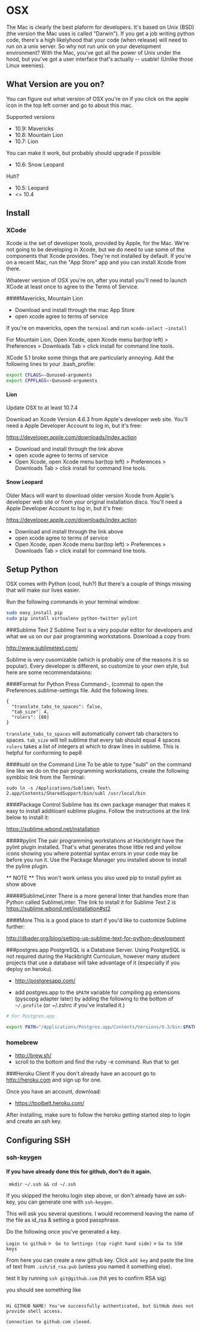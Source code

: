 # OSX

The Mac is clearly the best plaform for developers.  It's based on Unix (BSD) (the version the Mac uses is called "Darwin").  If you get a job writing python code, there's a high likelyhood that your code (when release) will need to run on a unix server.  So why not run unix on your development environment?  With the Mac, you've got all the power of Unix under the hood, but you've got a user interface that's actually -- usable! (Unlike those Linux weenies).

## What Version are you on?
You can figure out what version of OSX you're on if you click on the apple icon in the top left corner and go to about this mac.


Supported versions
- 10.9: Mavericks
- 10.8: Mountain Lion
- 10.7: Lion 

You can make it work, but probably should upgrade if possible
- 10.6: Snow Leopard

Huh?
- 10.5: Leopard
- <= 10.4

## Install

### XCode
Xcode is the set of developer tools, provided by Apple, for the Mac.  We're not going to be developing in Xcode, but we do need to use some of the components that Xcode provides.  They're not installed by default.  If you're on a recent Mac, run the "App Store" app and you can install Xcode from there.

Whatever version of OSX you're on, after you install you'll need to launch XCode at least once to agree to the Terms of Service.



####Mavericks, Mountain Lion

- Download and install through the mac App Store
- open xcode agree to terms of service

If you're on mavericks, open the `terminal` and run `xcode-select —install`

For Mountain Lion, Open Xcode, open Xcode menu bar(top left) > Preferences > Downloads Tab > click install for command line tools.

XCode 5.1 broke some things that are particularly annoying. Add the following lines to your .bash_profile:
````bash
export CFLAGS=-Qunused-arguments
export CPPFLAGS=-Qunused-arguments
````

#### Lion

Update OSX to at least 10.7.4

Download an Xcode Version 4.6.3 from Apple's developer web site.  You'll need a Apple Developer Account to log in, but it's free:

https://developer.apple.com/downloads/index.action

- Download and install through the link above
- open xcode agree to terms of service
- Open Xcode, open Xcode menu bar(top left) > Preferences > Downloads Tab > click install for command line tools.

#### Snow Leopard

Older Macs will want to download older version Xcode from Apple's developer web site or from your original installation discs.  You'll need a Apple Developer Account to log in, but it's free:

https://developer.apple.com/downloads/index.action

- Download and install through the link above
- open xcode agree to terms of service
- Open Xcode, open Xcode menu bar(top left) > Preferences > Downloads Tab > click install for command line tools.


## Setup Python

OSX comes with Python (cool, huh?)  But there's a couple of things missing that will make our lives easier.

Run the following commands in your terminal window:

````bash
sudo easy_install pip
sudo pip install virtualenv python-twitter pylint
````


###Sublime Text 2
Sublime Text is a very popular editor for developers and what we us on our pair programming workstations.  Download a copy from:

http://www.sublimetext.com/

Sublime is very cusomizable (which is probably one of the reasons it is so popular).  Every developer is different, so customize to your own style, but here are some recommendataions:

####Format for Python
Press Command-, (comma) to open the Preferences.sublime-settings file.  Add the following lines:

````
{
  "translate_tabs_to_spaces": false,
  "tab_size": 4,
  "rulers": [80]
}
````

`translate_tabs_to_spaces` will automatically convert tab characters to spaces.
`tab_size` will tell sublime that every tab should equal 4 spaces
`rulers` takes a list of integers at which to draw lines in sublime. This is helpful for conforming to pep8


####subl on the Command Line
To be able to type "subl" on the command line like we do on the pair programming workstations, create the following symbloic link from the Terminal:

````
sudo ln -s /Applications/Sublime\ Text\ 2.app/Contents/SharedSupport/bin/subl /usr/local/bin
````

####Package Control
Sublime has its own package manager that makes it easy to install additioanl sublime plugins.  Follow the instructions at the link below to install it:

https://sublime.wbond.net/installation

#####pylint
The pair programming workstations at Hackbright have the pylint plugin installed.  That's what generates those little red and yellow icons showing you where potential syntax errors in your code may be before you run it.  Use the Package Manager you installed above to install the pyline plugin.

** NOTE ** This won't work unless you also used pip to install pylint as show above

#####SublimeLinter
There is a more general linter that handles more than Python called SublimeLinter. The link to install it for Sublime Text 2 is https://sublime.wbond.net/installation#st2

####More
This is a good place to start if you'd like to customize Sublime further:

http://dbader.org/blog/setting-up-sublime-text-for-python-development


###postgres.app 
PostgreSQL is a Database Server.  Using PostgreSQL is not required during the Hackbright Curriculum, however many student projects that use a database will take advantage of it (especially if you deploy on heroku).

- http://postgresapp.com/

- add postgres.app to the `$PATH` variable for compiling pg extensions (pyscopg adapter later) by adding the following to the bottom of `~/.profile` (or ~/.zshrc if you've installed it.)

````bash
# For Postgres.app

export PATH="/Applications/Postgres.app/Contents/Versions/9.3/bin:$PATH"
````

### homebrew 
- http://brew.sh/
- scroll to the bottom and find the ruby -e command. Run that to get



###Heroku Client 
If you don't already have an account go to http://heroku.com and sign up for one.

Once you have an account, download:
- https://toolbelt.heroku.com/

After installing, make sure to follow the heroku getting started step to login and create an ssh key.  




## Configuring SSH
### ssh-keygen
#### If you have already done this for github, don't do it again.

` mkdir ~/.ssh && cd ~/.ssh`

If you skipped the heroku login step above, or don't already have an ssh-key, you can generate one with `ssh-keygen`.

This will ask you several questions. I would recommend leaving the name of the file as id_rsa & setting a good passphrase.


Do the following once you've generated a key. 

` Login to github ` > ` Go to Settings (top right hand side)` > `Go to SSH keys`


From here you can create a new github key. Click `add key` and paste the line of text from `.ssh/id_rsa.pub` (unless you named it something else).

test it by running  `ssh git@github.com` (hit yes to confirm RSA sig)

you should see something like
````

Hi GITHUB NAME! You've successfully authenticated, but GitHub does not provide shell access.

Connection to github.com closed.
````
